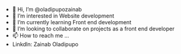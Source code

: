 - 👋 Hi, I’m @oladipupozainab
- 👀 I’m interested in Website development
- 🌱 I’m currently learning Front end development
- 💞️ I’m looking to collaborate on projects as a front end developer
- 📫 How to reach me ...
- Linkdln: Zainab Oladipupo

<!---
oladipupozainab/oladipupozainab is a ✨ special ✨ repository because its `README.md` (this file) appears on your GitHub profile.
You can click the Preview link to take a look at your changes.
--->
